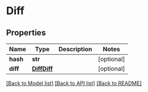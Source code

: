 # Diff

## Properties
Name | Type | Description | Notes
------------ | ------------- | ------------- | -------------
**hash** | **str** |  | [optional] 
**diff** | [**DiffDiff**](DiffDiff.md) |  | [optional] 

[[Back to Model list]](../README.md#documentation-for-models) [[Back to API list]](../README.md#documentation-for-api-endpoints) [[Back to README]](../README.md)

